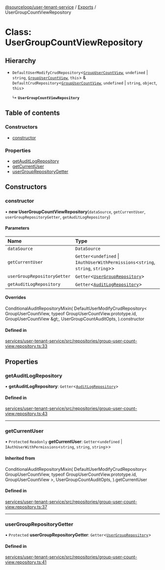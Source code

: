 [@sourceloop/user-tenant-service](../README.md) / [Exports](../modules.md) / UserGroupCountViewRepository

# Class: UserGroupCountViewRepository

## Hierarchy

- `DefaultUserModifyCrudRepository`<[`GroupUserCountView`](GroupUserCountView.md), `undefined` \| `string`, [`GroupUserCountView`](GroupUserCountView.md), `this`\> & `DefaultCrudRepository`<[`GroupUserCountView`](GroupUserCountView.md), `undefined` \| `string`, `object`, `this`\>

  ↳ **`UserGroupCountViewRepository`**

## Table of contents

### Constructors

- [constructor](UserGroupCountViewRepository.md#constructor)

### Properties

- [getAuditLogRepository](UserGroupCountViewRepository.md#getauditlogrepository)
- [getCurrentUser](UserGroupCountViewRepository.md#getcurrentuser)
- [userGroupRepositoryGetter](UserGroupCountViewRepository.md#usergrouprepositorygetter)

## Constructors

### constructor

• **new UserGroupCountViewRepository**(`dataSource`, `getCurrentUser`, `userGroupRepositoryGetter`, `getAuditLogRepository`)

#### Parameters

| Name | Type |
| :------ | :------ |
| `dataSource` | `DataSource` |
| `getCurrentUser` | `Getter`<`undefined` \| `IAuthUserWithPermissions`<`string`, `string`, `string`\>\> |
| `userGroupRepositoryGetter` | `Getter`<[`UserGroupRepository`](UserGroupRepository.md)\> |
| `getAuditLogRepository` | `Getter`<[`AuditLogRepository`](AuditLogRepository.md)\> |

#### Overrides

ConditionalAuditRepositoryMixin(
  DefaultUserModifyCrudRepository&lt;
    GroupUserCountView,
    typeof GroupUserCountView.prototype.id,
    GroupUserCountView
  \&gt;,
  UserGroupCountAuditOpts,
).constructor

#### Defined in

[services/user-tenant-service/src/repositories/group-user-count-view.repository.ts:33](https://github.com/sourcefuse/loopback4-microservice-catalog/blob/68ec38a2a/services/user-tenant-service/src/repositories/group-user-count-view.repository.ts#L33)

## Properties

### getAuditLogRepository

• **getAuditLogRepository**: `Getter`<[`AuditLogRepository`](AuditLogRepository.md)\>

#### Defined in

[services/user-tenant-service/src/repositories/group-user-count-view.repository.ts:43](https://github.com/sourcefuse/loopback4-microservice-catalog/blob/68ec38a2a/services/user-tenant-service/src/repositories/group-user-count-view.repository.ts#L43)

___

### getCurrentUser

• `Protected` `Readonly` **getCurrentUser**: `Getter`<`undefined` \| `IAuthUserWithPermissions`<`string`, `string`, `string`\>\>

#### Inherited from

ConditionalAuditRepositoryMixin(
  DefaultUserModifyCrudRepository<
    GroupUserCountView,
    typeof GroupUserCountView.prototype.id,
    GroupUserCountView
  \>,
  UserGroupCountAuditOpts,
).getCurrentUser

#### Defined in

[services/user-tenant-service/src/repositories/group-user-count-view.repository.ts:37](https://github.com/sourcefuse/loopback4-microservice-catalog/blob/68ec38a2a/services/user-tenant-service/src/repositories/group-user-count-view.repository.ts#L37)

___

### userGroupRepositoryGetter

• `Protected` **userGroupRepositoryGetter**: `Getter`<[`UserGroupRepository`](UserGroupRepository.md)\>

#### Defined in

[services/user-tenant-service/src/repositories/group-user-count-view.repository.ts:41](https://github.com/sourcefuse/loopback4-microservice-catalog/blob/68ec38a2a/services/user-tenant-service/src/repositories/group-user-count-view.repository.ts#L41)
